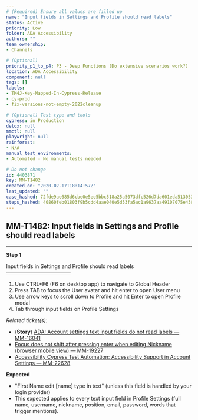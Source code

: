 ```yaml
---
# (Required) Ensure all values are filled up
name: "Input fields in Settings and Profile should read labels"
status: Active
priority: Low
folder: ADA Accessibility
authors: ""
team_ownership: 
- Channels

# (Optional)
priority_p1_to_p4: P3 - Deep Functions (Do extensive scenarios work?)
location: ADA Accessibility
component: null
tags: []
labels: 
- TM4J-Key-Mapped-In-Cypress-Release
- cy-prod
- fix-versions-not-empty-2022cleanup

# (Optional) Test type and tools
cypress: in Production
detox: null
mmctl: null
playwright: null
rainforest: 
- N/A
manual_test_environments: 
- Automated - No manual tests needed

# Do not change
id: 4403871
key: MM-T1482
created_on: "2020-02-17T18:14:57Z"
last_updated: ""
case_hashed: 72fde9ae685d6cbe0e5ee5bbc518a25a5073dfc526d7da601eda513053167a0ca0e2e92b7325b0983479d7e5731c2c93
steps_hashed: 40860feb01803f9b5cdd4aae040e5d53fa5ac1a9637aa49107075e4386dcfc48c444bbd56f5476c37325e28e27ffbd84
---
```


<!-- (Auto-generated) Based on frontmatter's "key" and "name" -->

## MM-T1482: Input fields in Settings and Profile should read labels

---

**Step 1**

Input fields in Settings and Profile should read labels\
–––––––––––––––––––––––––

1. Use CTRL+F6 (F6 on desktop app) to navigate to Global Header
2. Press TAB to focus the User avatar and hit enter to open User menu
3. Use arrow keys to scroll down to Profile and hit Enter to open Profile modal
4. Tab through input fields on Profile Settings

_Related ticket(s):_

- (**Story**) [ADA: Account settings text input fields do not read labels — MM-16041](https://mattermost.atlassian.net/browse/MM-16041)
- [Focus does not shift after pressing enter when editing Nickname (browser mobile view) — MM-19227](https://mattermost.atlassian.net/browse/MM-19227)
- [Accessibility Cypress Test Automation: Accessibility Support in Account Settings — MM-22628](https://mattermost.atlassian.net/browse/MM-22628)

**Expected**

- "First Name edit \[name] type in text" (unless this field is handled by your login provider)
- This expected applies to every text input field in Profile Settings (full name, username, nickname, position, email, password, words that trigger mentions).
